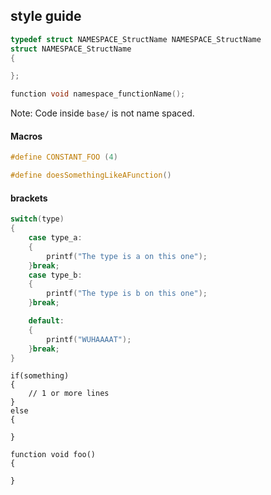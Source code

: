 ## style guide

```.c
typedef struct NAMESPACE_StructName NAMESPACE_StructName
struct NAMESPACE_StructName
{

};
```

```.c
function void namespace_functionName();
```

Note: Code inside `base/` is not name spaced.

#### Macros
```.c
#define CONSTANT_FOO (4)
```

```.c
#define doesSomethingLikeAFunction()
```

#### brackets
```.c
switch(type)
{
    case type_a:
    {
        printf("The type is a on this one");
    }break;
    case type_b:
    {
        printf("The type is b on this one");
    }break;

    default:
    {
        printf("WUHAAAAT");
    }break;
}
```
```
if(something)
{
    // 1 or more lines
}
else
{
 
}
```
```
function void foo()
{

}
```